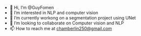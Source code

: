 - 👋 Hi, I’m @GuyFomen
- 👀 I’m interested in NLP and computer vision
- 🌱 I’m currently workong on a segmentation project using UNet
- 💞️ I’m looking to collaborate on Computer vision and NLP 
- 📫 How to reach me at chamberlin250@gmail.com

<!---
GuyFomen/GuyFomen is a ✨ special ✨ repository because its `README.md` (this file) appears on your GitHub profile.
You can click the Preview link to take a look at your changes.
--->
